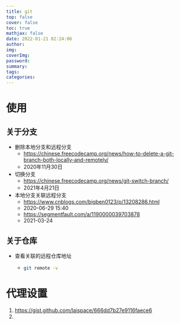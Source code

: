 ```yaml
---
title: git
top: false
cover: false
toc: true
mathjax: false
date: 2022-01-21 02:24:06
author:
img:
coverImg:
password:
summary:
tags:
categories:
---
```

# 使用

## 关于分支

- 删除本地分支和远程分支
  - https://chinese.freecodecamp.org/news/how-to-delete-a-git-branch-both-locally-and-remotely/
  - 2020年11月30日
- 切换分支
  - https://chinese.freecodecamp.org/news/git-switch-branch/
  - 2021年4月21日
- 本地分支关联远程分支
  - https://www.cnblogs.com/bigben0123/p/13208286.html
  - 2020-06-29 15:40
  - https://segmentfault.com/a/1190000039703878
  - 2021-03-24

## 关于仓库

- 查看关联的远程仓库地址

  - ```bash
    git remote -v

# 代理设置
1. https://gist.github.com/laispace/666dd7b27e9116faece6
2. 